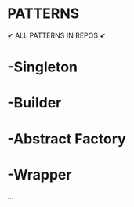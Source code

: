 # PATTERNS
✔ ALL PATTERNS IN REPOS  ✔ 

# -Singleton #
# -Builder #
# -Abstract Factory #
# -Wrapper #
...
